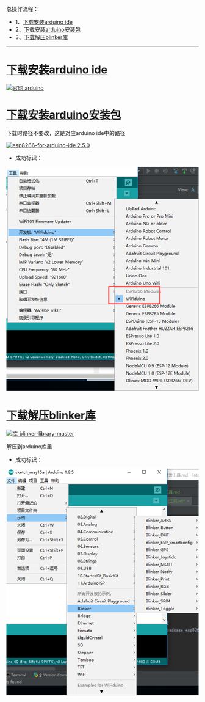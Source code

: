 总操作流程：
- 1、[下载安装arduino ide](#WiFiduino-01)
- 2、[下载安装arduino安装包](#WiFiduino-02)
- 3、[下载解压blinker库](#WiFiduino-03)

***
# <a name="WiFiduino-01" href="#" >下载安装arduino ide</a>
[![](https://img.shields.io/badge/官网-arduino-red.svg "官网 arduino")](https://www.arduino.cc/)

# <a name="WiFiduino-02" href="#" >下载安装arduino安装包</a>
下载时路径不要改，这是对应arduino ide中的路径

[![](https://img.shields.io/badge/esp8266--for--arduino--ide-2.5.0-green.svg "esp8266-for-arduino-ide 2.5.0")](https://pan.baidu.com/s/1ZAKDMQ9ojpurD2UM8BtwAA)

- 成功标识：

![](image/1-1.png)

# <a name="WiFiduino-03" href="#" >下载解压blinker库</a>
[![](https://img.shields.io/badge/库-blinker--library--master-green.svg "库 blinker-library-master")](https://pan.baidu.com/s/1oQE37VZRd2vYMIfI_g0rEA)

解压到arduino库里

- 成功标识：

![](image/1-2.png)


